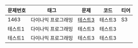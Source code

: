|문제번호|태그|문제|코드|티어|
|------|---|---|---|---|
|1463|다이나믹 프로그래밍|[테스트3](https://www.acmicpc.net/problem/1463)|테스트3|S3|
|테스트1|다이나믹 프로그래밍|테스트3|테스트3|
|테스트1|다이나믹 프로그래밍|테스트3|테스트3|
